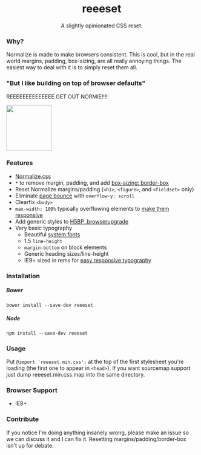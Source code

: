 <h1 align="center">reeeset</h1>

<p align="center">
  A slightly opinionated CSS reset.
</p>

### Why?
Normalize is made to make browsers consistent. This is cool, but in the real world margins, padding, box-sizing, are all really annoying things. The easiest way to deal with it is to simply reset them all.

### "But I like building on top of browser defaults"
REEEEEEEEEEEEEE GET OUT NORMIE!!!!

<img src="https://i.imgur.com/fTtXSaF.jpg" height="120px">

### Features
- [Normalize.css](https://necolas.github.io/normalize.css)
- `*` to remove margin, padding, and add [box-sizing: border-box](http://www.paulirish.com/2012/box-sizing-border-box-ftw)
- Reset Normalize margins/padding (`<h1>`, `<figure>`, and `<fieldset>` only)
- Eliminate [page bounce](https://css-tricks.com/eliminate-jumps-in-horizontal-centering-by-forcing-a-scroll-bar) with `overflow-y: scroll`
- Clearfix `<body>`
- `max-width: 100%` typically overflowing elements to [make them responsive](http://unstoppablerobotninja.com/entry/fluid-images)
- Add generic styles to [H5BP .browserupgrade](https://github.com/h5bp/html5-boilerplate/blob/master/dist/index.html#L18-L20)
- Very basic typography
  - Beautiful [system fonts](https://www.smashingmagazine.com/2015/11/using-system-ui-fonts-practical-guide)
  - 1.5 `line-height`
  - `margin-bottom` on block elements
  - Generic heading sizes/line-height
  - IE9+ sized in rems for [easy responsive typography](http://webdesign.tutsplus.com/tutorials/the-lazy-persons-guide-to-responsive-typography--cms-22822)

### Installation

##### Bower
`bower install --save-dev reeeset`

##### Node
`npm install --save-dev reeeset`

### Usage
Put `@import 'reeeset.min.css';` at the top of the first stylesheet you're loading (the first one to appear in `<head>`). If you want sourcemap support just dump reeeset.min.css.map into the same directory.

### Browser Support
- IE8+

### Contribute
If you notice I'm doing anything insanely wrong, please make an issue so we can discuss it and I can fix it. Resetting margins/padding/border-box isn't up for debate.
